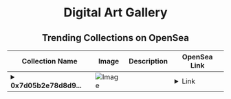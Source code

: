 <div align="center">

# Digital Art Gallery

## Trending Collections on OpenSea

| Collection Name                       | Image                                                                                     | Description                       | OpenSea Link                                                                                          |
|---------------------------------------|-------------------------------------------------------------------------------------------|-----------------------------------|--------------------------------------------------------------------------------------------------------|
| **<details><summary>0x7d05b2e78d8d9...</summary>0x7d05b2e78d8d90cd7e605c3be012515c09f5a39e</details>** | ![Image](https://i2.seadn.io/optimism/0xaa5a57aea0360a3ef97ca3dbd730dfef1fef5765/0553b06cfcbe6ba9b1e38bdc613fda/0e0553b06cfcbe6ba9b1e38bdc613fda.jpeg?w=200&auto=format) |  | <details><summary>Link</summary>[0x7d05b2e78d8d90cd7e605c3be012515c09f5a39e](https://opensea.io/collection/0x7d05b2e78d8d90cd7e605c3be012515c09f5a39e)</details> |

</div>
